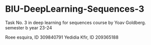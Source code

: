 # BIU-DeepLearning-Sequences-3
Task No. 3 in deep learning for sequences course by Yoav Goldberg. semester b year 23-24

Roee esquira, ID 309840791
Yedidia Kfir, ID 209365188